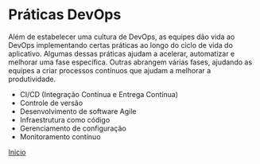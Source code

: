 # **Práticas DevOps**

Além de estabelecer uma cultura de DevOps, as equipes dão vida ao DevOps implementando certas práticas ao longo do ciclo de vida do aplicativo. Algumas dessas práticas ajudam a acelerar, automatizar e melhorar uma fase específica. Outras abrangem várias fases, ajudando as equipes a criar processos contínuos que ajudam a melhorar a produtividade.

- CI/CD (Integração Contínua e Entrega Contínua)
- Controle de versão
- Desenvolvimento de software Agile
- Infraestrutura como código
- Gerenciamento de configuração
- Monitoramento contínuo

[Inicio](../../README.md)